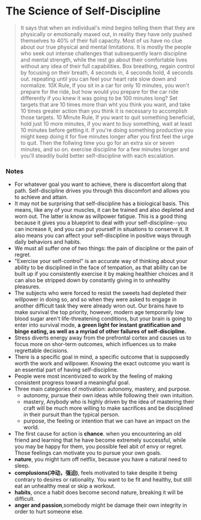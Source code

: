 # The Science of Self-Discipline

> It says that when an individual's mind begins telling them that they are physically or emotionally maxed out, in reality they have only pushed themselves to 40% of their full capacity. Most of us have no clue about our true physical and mental limitations. It is mostly the people who seek out intense challenges that subsequently learn discipline and mental strength, while the rest go about their comfortable lives without any idea of their full capabilities. 
> Box breathing, regain control by focusing on their breath, 4 seconds in, 4 seconds hold, 4 seconds out. repeating until you can feel your heart rate slow down and normalize.
> 10X Rule, If you sit in a car for only 10 minutes, you won't prepare for the ride, but how would you prepare for the car ride differently if you knew it was going to be 100 minutes long? Set targets that are 10 times more than wht you think you want, and take 10 times greater action than you think it is necessary to accomplish those targets. 
> 10 Minute Rule, If you want to quit something beneficial, hold just 10 more minutes, if you want to buy something, wait at least 10 minutes before getting it. If you're doing something productive you might keep doing it for five minutes longer after you first feel the urge to quit. Then the follwing time you go for an extra six or seven minutes, and so on. exercise discipline for a few minutes longer and you'll steadily build better self-discipline with each escalation. 


### Notes

- For whatever goal you want to achieve, there is discomfort along that path. Self-discipline drives you through this discomfort and allows you to achieve and attain.
- It may not be surprising that self-discipline has a biological basis. This means, like any of your muscles, it can be trained and also depleted and worn out. The latter is know as willpower fatigue. This is a good thing because it gives you a blueprint to deal with your self-discipline--you can increase it, and you can put yourself in situations to conserve it. It also means you can affect your self-discipline in positive ways through daily behaviors and habits. 
- We must all suffer one of two things: the pain of discipline or the pain of regret. 
- "Exercise your self-control" is an accurate way of thinking about your ability to be disciplined in the face of tempation, as that ability can be built up if you consistently exercise it by making healthier choices and it can also be stripped down by constantly giving in to unhealthy pleasures. 
- The subjects who were forced to resist the sweets had depleted their willpower in doing so, and so when they were asked to engage in another difficult task they were already wron out. Our brains have to make survival the top priority, however, modern age temporarily low blood sugar aren't life-threatening conditions, but your brain is going to enter into survival mode, **a green light for instant gratification and binge eating, as well as a myriad of other failures of self-discipline.**
- Stress diverts energy away from the prefrontal cortex and causes us to focus more on shor-term outcomes, which influences us to make regrettable decisions. 
- There is a specific goal in mind, a specific outcome that is supposedly worth the work and willpower. Knowing the exact outcome you want is an essential part of having self-discipline. 
- People were most incentivized to work by the feeling of making consistent progress toward a meaningful goal. 
- Three main categories of motivation: autonomy, mastery, and purpose. 
  - autonomy, pursue their own ideas while following their own intuition.
  - mastery, Anybody who is highly driven by the idea of mastering their craft will be much more willing to make sacrifices and be disciplined in their pursuit than the typical person.
  - purpose, the feeling or intention that we can have an impact on the world. 
- The first cause for action is **chance**. when you encountering an old friend and learning that he have become extremely successful, while you may be happy for them, you possible feel abit of envy or regret. Those feelings can motivate you to pursue your own goals.
- **nature**, you might turn off netflix, because you have a natural need to sleep. 
- **complusions(冲动，强迫)**, feels motivated to take despite it being contrary to desires or rationality. You want to be fit and healthy, but still eat an unhealthy meal or skip a workout. 
- **habits**, once a habit does become second nature, breaking it will be difficult. 
- **anger and passion**,somebody might be damage their own integrity in order to hurt someone else. 
 
